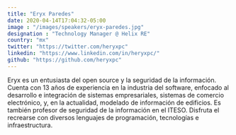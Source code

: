```yaml
---
title: "Eryx Paredes"
date: 2020-04-14T17:04:32-05:00
image : "/images/speakers/eryx-paredes.jpg"
designation : "Technology Manager @ Helix RE"
country: "mx"
twitter: "https://twitter.com/heryxpc"
linkedin: "https://www.linkedin.com/in/heryxpc/"
github: "https://github.com/heryxpc"
---
```


Eryx es un entusiasta del open source y la seguridad de la información. Cuenta con 13 años de experiencia en la industria del software, enfocado al desarrollo e integración de sistemas empresariales, sistemas de comercio electrónico, y, en la actualidad, modelado de información de edificios. Es también profesor de seguridad de la información en el ITESO. Disfruta el recrearse con diversos lenguajes de programación, tecnologías e infraestructura.